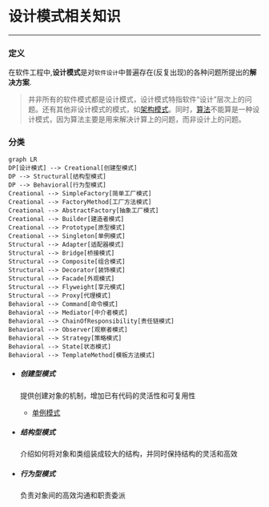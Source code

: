 # 设计模式相关知识

------

### 定义

在软件工程中,**设计模式**是对`软件设计`中普遍存在(反复出现)的各种问题所提出的**解决方案**.

> 并非所有的软件模式都是设计模式，设计模式特指软件“设计”层次上的问题。还有其他非设计模式的模式，如[架构模式](https://zh.wikipedia.org/w/index.php?title=%E6%9E%B6%E6%A7%8B%E6%A8%A1%E5%BC%8F&action=edit&redlink=1)。同时，[算法](https://zh.wikipedia.org/wiki/%E6%BC%94%E7%AE%97%E6%B3%95)不能算是一种设计模式，因为算法主要是用来解决计算上的问题，而非设计上的问题。

### 分类

```mermaid
graph LR
DP[设计模式] --> Creational[创建型模式]
DP --> Structural[结构型模式]
DP --> Behavioral[行为型模式]
Creational --> SimpleFactory[简单工厂模式]
Creational --> FactoryMethod[工厂方法模式]
Creational --> AbstractFactory[抽象工厂模式]
Creational --> Builder[建造者模式]
Creational --> Prototype[原型模式]
Creational --> Singleton[单例模式]
Structural --> Adapter[适配器模式]
Structural --> Bridge[桥接模式]
Structural --> Composite[组合模式]
Structural --> Decorator[装饰模式]
Structural --> Facade[外观模式]
Structural --> Flyweight[享元模式]
Structural --> Proxy[代理模式]
Behavioral --> Command[命令模式]
Behavioral --> Mediator[中介者模式]
Behavioral --> ChainOfResponsibility[责任链模式]
Behavioral --> Observer[观察者模式]
Behavioral --> Strategy[策略模式]
Behavioral --> State[状态模式]
Behavioral --> TemplateMethod[模板方法模式]
```

- ##### 创建型模式

  提供创建对象的机制，增加已有代码的灵活性和可复用性

  - [单例模式](创建型模式/单例模式.md)

- ##### 结构型模式

  介绍如何将对象和类组装成较大的结构，并同时保持结构的灵活和高效

- ##### 行为型模式

  负责对象间的高效沟通和职责委派

